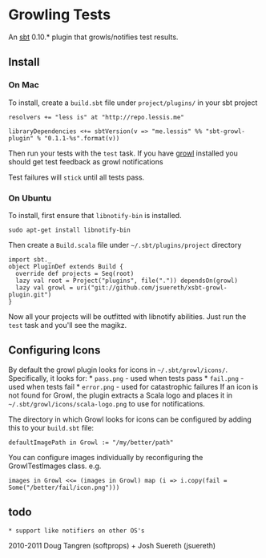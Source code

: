 # Growling Tests

An [sbt](https://github.com/harrah/xsbt#readme) 0.10.* plugin that growls/notifies test results.

## Install

### On Mac

To install, create a `build.sbt` file under `project/plugins/` in your sbt project

    resolvers += "less is" at "http://repo.lessis.me"

    libraryDependencies <+= sbtVersion(v => "me.lessis" %% "sbt-growl-plugin" % "0.1.1-%s".format(v))

Then run your tests with the `test` task. If you have [growl](http://growl.info/) installed you should get test feedback as growl notifications

Test failures will `stick` until all tests pass.

### On Ubuntu

To install, first ensure that `libnotify-bin` is installed.

    sudo apt-get install libnotify-bin

Then create a `Build.scala` file under `~/.sbt/plugins/project` directory

    import sbt._
    object PluginDef extends Build {
      override def projects = Seq(root)
      lazy val root = Project("plugins", file(".")) dependsOn(growl)
      lazy val growl = uri("git://github.com/jsuereth/xsbt-growl-plugin.git")
    }

Now all your projects will be outfitted with libnotify abilities.  Just run the `test` task and you'll see the magikz.


## Configuring Icons

By default the growl plugin looks for icons in `~/.sbt/growl/icons/`.  Specifically, it looks for:
    * `pass.png` - used when tests pass
    * `fail.png` - used when tests fail
    * `error.png` - used for catastrophic failures
If an icon is not found for Growl, the plugin extracts a Scala logo and places it in `~/.sbt/growl/icons/scala-logo.png` to use for notifications.

The directory in which Growl looks for icons can be configured by adding this to your `build.sbt` file:

    defaultImagePath in Growl := "/my/better/path"

You can configure images individually by reconfiguring the GrowlTestImages class.  e.g.

    images in Growl <<= (images in Growl) map (i => i.copy(fail = Some("/better/fail/icon.png")))


## todo

    * support like notifiers on other OS's

2010-2011 Doug Tangren (softprops) + Josh Suereth (jsuereth)
